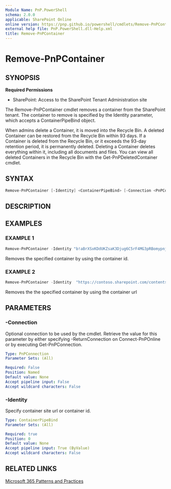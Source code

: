 ```yaml
---
Module Name: PnP.PowerShell
schema: 2.0.0
applicable: SharePoint Online
online version: https://pnp.github.io/powershell/cmdlets/Remove-PnPContainer.html
external help file: PnP.PowerShell.dll-Help.xml
title: Remove-PnPContainer
---
```

  
# Remove-PnPContainer

## SYNOPSIS

**Required Permissions**

* SharePoint: Access to the SharePoint Tenant Administration site

The Remove-PnPContainer cmdlet removes a container from the SharePoint tenant. The container to remove is specified by the Identity parameter, which accepts a ContainerPipeBind object.

When admins delete a Container, it is moved into the Recycle Bin. A deleted Container can be restored from the Recycle Bin within 93 days. If a Container is deleted from the Recycle Bin, or it exceeds the 93-day retention period, it is permanently deleted. Deleting a Container deletes everything within it, including all documents and files. You can view all deleted Containers in the Recycle Bin with the Get-PnPDeletedContainer cmdlet.

## SYNTAX

```powershell
Remove-PnPContainer [-Identity] <ContainerPipeBind> [-Connection <PnPConnection>] 
```

## DESCRIPTION

## EXAMPLES

### EXAMPLE 1

```powershell
Remove-PnPContainer -Identity "b!aBrXSxKDdUKZsaK3Djug6C5rF4MG3pRBomypnjOHiSrjkM_EBk_1S57U3gD7oW-1" 
```

Removes the specified container by using the container id.

### EXAMPLE 2

```powershell
Remove-PnPContainer -Identity  "https://contoso.sharepoint.com/contentstorage/CSP_4bd71a68-8312-4275-99b1-a2b70e3ba0e8"
```

Removes the the specified container by using the container url

## PARAMETERS

### -Connection

Optional connection to be used by the cmdlet. Retrieve the value for this parameter by either specifying -ReturnConnection on Connect-PnPOnline or by executing Get-PnPConnection.

```yaml
Type: PnPConnection
Parameter Sets: (All)

Required: False
Position: Named
Default value: None
Accept pipeline input: False
Accept wildcard characters: False
```

### -Identity

Specify container site url or container id.

```yaml
Type: ContainerPipeBind
Parameter Sets: (All)

Required: true 
Position: 0
Default value: None
Accept pipeline input: True (ByValue)
Accept wildcard characters: False
```

## RELATED LINKS

[Microsoft 365 Patterns and Practices](https://aka.ms/m365pnp)